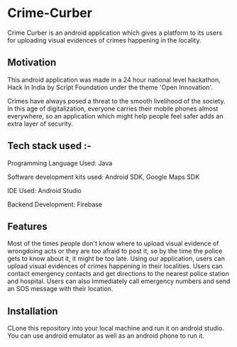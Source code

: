 # Crime-Curber

Crime Curber is an android application which gives a platform to its users for uploading visual evidences of crimes happening in the locality. 

## Motivation

This android application was made in a 24 hour national level hackathon, Hack In India by Script Foundation under the theme 'Open Innovation'. 

Crimes have always posed a threat to the smooth livelihood of the society. In this age of digitalization, everyone carries their mobile phones almost everywhere, so an application which might help people feel safer adds an extra layer of security.

## Tech stack used :-

Programming Language Used: Java

Software development kits used: Android SDK, Google Maps SDK

IDE Used: Android Studio

Backend Development: Firebase

## Features

Most of the times people don't know where to upload visual evidence of wrongdoing acts or they are too afraid to post it, so by the time the police gets to know about it, it might be too late. Using our application, users can upload visual evidences of crimes happening in their localities. Users can contact emergency contacts and get directions to the nearest police station and hospital. Users can also immediately call emergency numbers and send an SOS message with their location. 

## Installation

CLone this repository into your local machine and run it on android studio. You can use android emulator as well as an android phone to run it.

